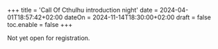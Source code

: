 +++
title = 'Call Of Cthulhu introduction night'
date = 2024-04-01T18:57:42+02:00
dateOn = 2024-11-14T18:30:00+02:00
draft = false
toc.enable = false
+++

Not yet open for registration.